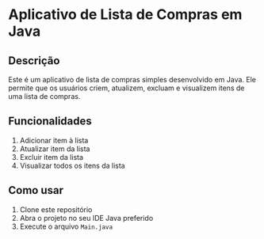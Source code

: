 # Aplicativo de Lista de Compras em Java

## Descrição
Este é um aplicativo de lista de compras simples desenvolvido em Java. Ele permite que os usuários criem, atualizem, excluam e visualizem itens de uma lista de compras.

## Funcionalidades
1. Adicionar item à lista
2. Atualizar item da lista
3. Excluir item da lista
4. Visualizar todos os itens da lista

## Como usar
1. Clone este repositório
2. Abra o projeto no seu IDE Java preferido
3. Execute o arquivo `Main.java`
